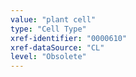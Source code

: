 ```yaml
---
value: "plant cell"
type: "Cell Type"
xref-identifier: "0000610"
xref-dataSource: "CL"
level: "Obsolete"
---
```


